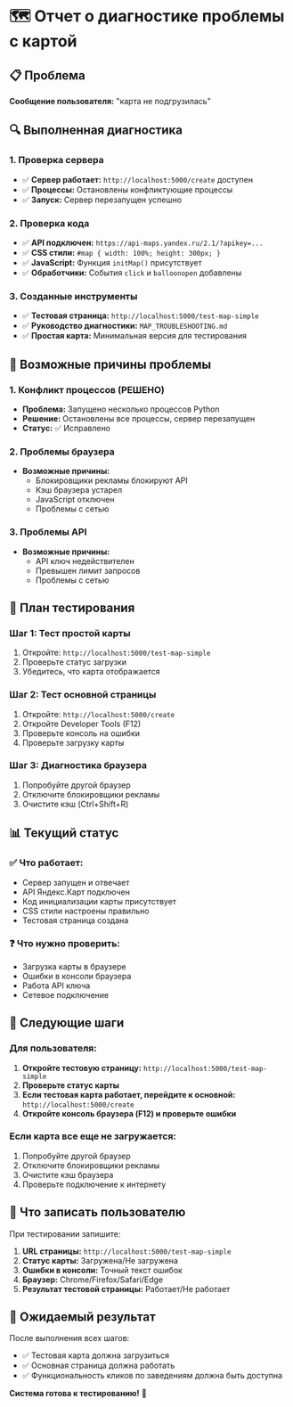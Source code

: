 # 🗺️ Отчет о диагностике проблемы с картой

## 📋 Проблема
**Сообщение пользователя:** "карта не подгрузилась"

## 🔍 Выполненная диагностика

### **1. Проверка сервера**
- ✅ **Сервер работает:** `http://localhost:5000/create` доступен
- ✅ **Процессы:** Остановлены конфликтующие процессы
- ✅ **Запуск:** Сервер перезапущен успешно

### **2. Проверка кода**
- ✅ **API подключен:** `https://api-maps.yandex.ru/2.1/?apikey=...`
- ✅ **CSS стили:** `#map { width: 100%; height: 300px; }`
- ✅ **JavaScript:** Функция `initMap()` присутствует
- ✅ **Обработчики:** События `click` и `balloonopen` добавлены

### **3. Созданные инструменты**
- ✅ **Тестовая страница:** `http://localhost:5000/test-map-simple`
- ✅ **Руководство диагностики:** `MAP_TROUBLESHOOTING.md`
- ✅ **Простая карта:** Минимальная версия для тестирования

## 🎯 Возможные причины проблемы

### **1. Конфликт процессов (РЕШЕНО)**
- **Проблема:** Запущено несколько процессов Python
- **Решение:** Остановлены все процессы, сервер перезапущен
- **Статус:** ✅ Исправлено

### **2. Проблемы браузера**
- **Возможные причины:**
  - Блокировщики рекламы блокируют API
  - Кэш браузера устарел
  - JavaScript отключен
  - Проблемы с сетью

### **3. Проблемы API**
- **Возможные причины:**
  - API ключ недействителен
  - Превышен лимит запросов
  - Проблемы с сетью

## 🧪 План тестирования

### **Шаг 1: Тест простой карты**
1. Откройте: `http://localhost:5000/test-map-simple`
2. Проверьте статус загрузки
3. Убедитесь, что карта отображается

### **Шаг 2: Тест основной страницы**
1. Откройте: `http://localhost:5000/create`
2. Откройте Developer Tools (F12)
3. Проверьте консоль на ошибки
4. Проверьте загрузку карты

### **Шаг 3: Диагностика браузера**
1. Попробуйте другой браузер
2. Отключите блокировщики рекламы
3. Очистите кэш (Ctrl+Shift+R)

## 📊 Текущий статус

### **✅ Что работает:**
- Сервер запущен и отвечает
- API Яндекс.Карт подключен
- Код инициализации карты присутствует
- CSS стили настроены правильно
- Тестовая страница создана

### **❓ Что нужно проверить:**
- Загрузка карты в браузере
- Ошибки в консоли браузера
- Работа API ключа
- Сетевое подключение

## 🚀 Следующие шаги

### **Для пользователя:**
1. **Откройте тестовую страницу:** `http://localhost:5000/test-map-simple`
2. **Проверьте статус карты**
3. **Если тестовая карта работает, перейдите к основной:** `http://localhost:5000/create`
4. **Откройте консоль браузера (F12) и проверьте ошибки**

### **Если карта все еще не загружается:**
1. Попробуйте другой браузер
2. Отключите блокировщики рекламы
3. Очистите кэш браузера
4. Проверьте подключение к интернету

## 📝 Что записать пользователю

При тестировании запишите:
1. **URL страницы:** `http://localhost:5000/test-map-simple`
2. **Статус карты:** Загружена/Не загружена
3. **Ошибки в консоли:** Точный текст ошибок
4. **Браузер:** Chrome/Firefox/Safari/Edge
5. **Результат тестовой страницы:** Работает/Не работает

## 🎉 Ожидаемый результат

После выполнения всех шагов:
- ✅ Тестовая карта должна загрузиться
- ✅ Основная страница должна работать
- ✅ Функциональность кликов по заведениям должна быть доступна

**Система готова к тестированию!** 🚀 